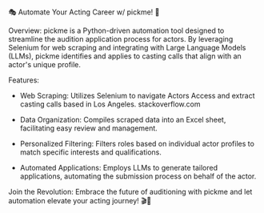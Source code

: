 🎭 Automate Your Acting Career w/ pickme! 🌟

Overview: pickme is a Python-driven automation tool designed to streamline the audition application process for actors. By leveraging Selenium for web scraping and integrating with Large Language Models (LLMs), pickme identifies and applies to casting calls that align with an actor's unique profile.

Features:
- Web Scraping: Utilizes Selenium to navigate Actors Access and extract casting calls based in Los Angeles.​
stackoverflow.com

- Data Organization: Compiles scraped data into an Excel sheet, facilitating easy review and management.​

- Personalized Filtering: Filters roles based on individual actor profiles to match specific interests and qualifications.​

- Automated Applications: Employs LLMs to generate tailored applications, automating the submission process on behalf of the actor.

Join the Revolution: Embrace the future of auditioning with pickme and let automation elevate your acting journey! 🎬🚀

